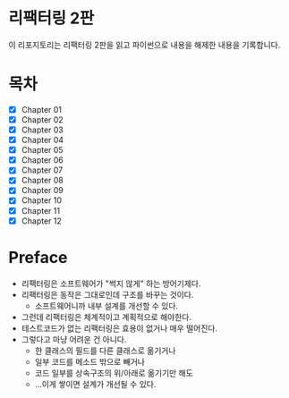 # 리팩터링 2판

이 리포지토리는 리팩터링 2판을 읽고 파이썬으로 내용을 해제한 내용을 기록합니다.

# 목차

- [x] Chapter 01
- [x] Chapter 02
- [x] Chapter 03
- [x] Chapter 04
- [x] Chapter 05
- [x] Chapter 06
- [x] Chapter 07
- [x] Chapter 08
- [x] Chapter 09
- [x] Chapter 10
- [x] Chapter 11
- [x] Chapter 12

# Preface

- 리팩터링은 소프트웨어가 "썩지 않게" 하는 방어기제다.
- 리팩터링은 동작은 그대로인데 구조를 바꾸는 것이다.
    - 소프트웨어니까 내부 설계를 개선할 수 있다.
- 그런데 리팩터링은 체계적이고 계획적으로 해야한다.
- 테스트코드가 없는 리팩터링은 효용이 없거나 매우 떨어진다.
- 그렇다고 마냥 어려운 건 아니다.
    - 한 클래스의 필드를 다른 클래스로 옮기거나
    - 일부 코드를 메소드 밖으로 빼거나
    - 코드 일부를 상속구조의 위/아래로 옮기기만 해도
    - ...이게 쌓이면 설계가 개선될 수 있다.
